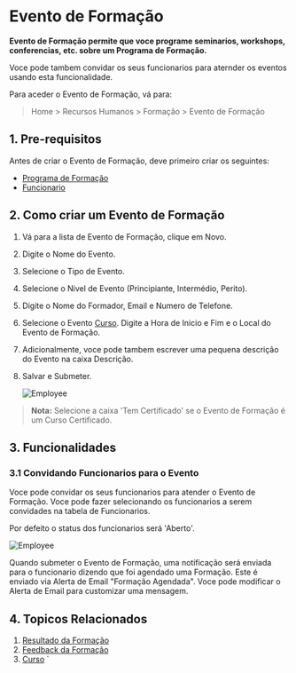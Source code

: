 # Evento de Formação

**Evento de Formação permite que voce programe seminarios, workshops, conferencias, etc. sobre um Programa de Formação.** 

Voce pode tambem convidar os seus funcionarios para aternder os eventos usando esta funcionalidade.

Para aceder o Evento de Formação, vá para:

> Home > Recursos Humanos > Formação > Evento de Formação

## 1. Pre-requisitos

Antes de criar o Evento de Formação, deve primeiro criar os seguintes:

* [Programa de Formação](/docs/user/manual/pt/recursos-humanos/programa-formação)
* [Funcionario](/docs/user/manual/pt/recursos-humanos/funcionario)

## 2. Como criar um Evento de Formação

1. Vá para a lista de Evento de Formação, clique em Novo.
1. Digite o Nome do Evento.
1. Selecione o Tipo de Evento.
1. Selecione o Nivel de Evento (Principiante, Intermédio, Perito).
1. Digite o Nome do Formador, Email e Numero de Telefone.
1. Selecione o Evento [Curso](/docs/user/manual/pt/educação/curso). Digite a Hora de Inicio e Fim e o Local do Evento de Formação.
1. Adicionalmente, voce pode tambem escrever uma pequena descrição do Evento na caixa Descrição.
1. Salvar e Submeter.

    <img class="screenshot" alt="Employee" src="{{docs_base_url}}/assets/img/human-resources/training-event.png">

> **Nota:**  Selecione a caixa 'Tem Certificado' se o Evento de Formação é um Curso Certificado.


## 3. Funcionalidades

### 3.1 Convidando Funcionarios para o Evento

Voce pode convidar os seus funcionarios para atender o Evento de Formação. Voce pode fazer selecionando os funcionarios a serem convidades na tabela de Funcionarios.

Por defeito o status dos funcionarios será 'Aberto'.

<img class="screenshot" alt="Employee" src="{{docs_base_url}}/assets/img/human-resources/training-event-employee.png">

Quando submeter o Evento de Formação, uma notificação será enviada para o funcionario dizendo que foi agendado uma Formação. Este é enviado via Alerta de Email "Formação Agendada". Voce pode modificar o Alerta de Email para customizar uma mensagem.


## 4. Topicos Relacionados

1. [Resultado da Formação](/docs/user/manual/pt/recursos-humanos/resultado-formação)
1. [Feedback da Formação](/docs/user/manual/pt/recursos-humanos/feedback-formação)
1. [Curso](/docs/user/manual/pt/educação/curso)
`
